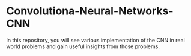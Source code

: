 # Convolutiona-Neural-Networks-CNN
In this repository, you will see various implementation of the CNN in real world problems and gain useful insights from those problems.
